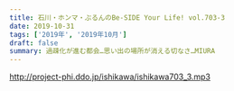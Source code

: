```yaml
---
title: 石川・ホンマ・ぶるんのBe-SIDE Your Life! vol.703-3
date: 2019-10-31
tags: ['2019年', '2019年10月']
draft: false
summary: 過疎化が進む都会…思い出の場所が消える切なさ…MIURA
---
```


http://project-phi.ddo.jp/ishikawa/ishikawa703_3.mp3
